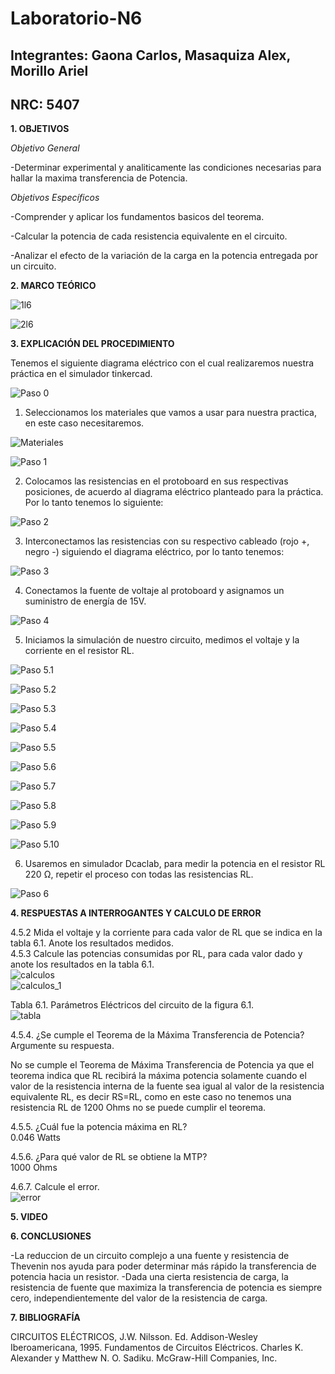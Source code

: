 # Laboratorio-N6
## Integrantes: Gaona Carlos, Masaquiza Alex, Morillo Ariel
## NRC: 5407

**1. OBJETIVOS**

_Objetivo General_

-Determinar experimental y analiticamente las condiciones necesarias para hallar la maxima transferencia de Potencia.

_Objetivos Específicos_

-Comprender y aplicar los fundamentos basicos del teorema.

-Calcular la potencia  de cada resistencia equivalente  en el circuito.

-Analizar  el  efecto  de  la  variación  de  la  carga  en  la  potencia  entregada  por  un circuito.

**2. MARCO TEÓRICO**

![1l6](https://github.com/AlexMP98/Laboratorio-N6/blob/main/Imagenes/1l6.PNG)

![2l6](https://github.com/AlexMP98/Laboratorio-N6/blob/main/Imagenes/2l6.PNG)

**3. EXPLICACIÓN DEL PROCEDIMIENTO**

Tenemos el siguiente diagrama eléctrico con el cual realizaremos nuestra práctica en el simulador tinkercad.

![Paso 0](https://github.com/AlexMP98/Laboratorio-N6/blob/main/Imagenes/Diagrama%20lab6.png)

1.  Seleccionamos los materiales que vamos a usar para nuestra practica, en este  caso necesitaremos.

![Materiales](https://github.com/AlexMP98/Laboratorio-N6/blob/main/Imagenes/Materialeslab6.png)

![Paso 1](https://github.com/AlexMP98/Laboratorio-N6/blob/main/Imagenes/Paso%201.png)

2.  Colocamos las resistencias en el protoboard en sus respectivas posiciones, de acuerdo al diagrama eléctrico planteado para la práctica. Por lo tanto tenemos lo siguiente:

![Paso 2](https://github.com/AlexMP98/Laboratorio-N6/blob/main/Imagenes/Paso%202.png)

3.  Interconectamos las resistencias con su respectivo cableado (rojo +, negro -) siguiendo el diagrama eléctrico, por lo tanto tenemos:

![Paso 3](https://github.com/AlexMP98/Laboratorio-N6/blob/main/Imagenes/Paso%203.png)

4.  Conectamos la fuente de voltaje al protoboard y asignamos un suministro de energía de 15V.  

![Paso 4](https://github.com/AlexMP98/Laboratorio-N6/blob/main/Imagenes/Paso%204.png)

5.  Iniciamos la simulación de nuestro circuito, medimos el voltaje y la corriente en el resistor RL.

![Paso 5.1](https://github.com/AlexMP98/Laboratorio-N6/blob/main/Imagenes/Paso%205.1.png)

![Paso 5.2](https://github.com/AlexMP98/Laboratorio-N6/blob/main/Imagenes/Paso%205.2.png)

![Paso 5.3](https://github.com/AlexMP98/Laboratorio-N6/blob/main/Imagenes/Paso%205.3.png)

![Paso 5.4](https://github.com/AlexMP98/Laboratorio-N6/blob/main/Imagenes/Paso%205.4.png)

![Paso 5.5](https://github.com/AlexMP98/Laboratorio-N6/blob/main/Imagenes/Paso%205.5.png)

![Paso 5.6](https://github.com/AlexMP98/Laboratorio-N6/blob/main/Imagenes/Paso%205.6.png)

![Paso 5.7](https://github.com/AlexMP98/Laboratorio-N6/blob/main/Imagenes/Paso%205.7.png)

![Paso 5.8](https://github.com/AlexMP98/Laboratorio-N6/blob/main/Imagenes/Paso%205.8.png)

![Paso 5.9](https://github.com/AlexMP98/Laboratorio-N6/blob/main/Imagenes/Paso%205.9.png)

![Paso 5.10](https://github.com/AlexMP98/Laboratorio-N6/blob/main/Imagenes/Paso%205.10.png)

6.  Usaremos en simulador Dcaclab, para medir la potencia en el resistor RL 220 Ω, repetir el proceso con todas las resistencias RL.

![Paso 6](https://github.com/AlexMP98/Laboratorio-N6/blob/main/Imagenes/Paso%206.png)

**4. RESPUESTAS A INTERROGANTES Y CALCULO DE ERROR**  

4.5.2 Mida el voltaje y la corriente para cada valor de RL que se indica en la tabla 6.1. Anote los resultados medidos.       
4.5.3 Calcule las potencias consumidas por RL, para cada valor dado y anote los resultados en la tabla 6.1.        
![calculos](https://github.com/AlexMP98/Laboratorio-N6/blob/main/Imagenes/calculoslab6.png)        
![calculos_1](https://github.com/AlexMP98/Laboratorio-N6/blob/main/Imagenes/calculoslab6_1.png)     

Tabla 6.1. Parámetros Eléctricos del circuito de la figura 6.1.       
![tabla](https://github.com/AlexMP98/Laboratorio-N6/blob/main/Imagenes/tabla.png)    

4.5.4. ¿Se cumple el Teorema de la Máxima Transferencia de Potencia? Argumente su respuesta. 

No se cumple el Teorema de Máxima Transferencia de Potencia ya que el teorema indica que RL recibirá la máxima potencia solamente cuando el valor de la resistencia interna de la fuente sea igual al valor de la resistencia equivalente RL, es decir RS=RL, como en este caso no tenemos una resistencia RL de 1200 Ohms no se puede cumplir el teorema.     

4.5.5. ¿Cuál fue la potencia máxima en RL?     
0.046 Watts      

4.5.6. ¿Para qué valor de RL se obtiene la MTP?     
1000 Ohms

4.6.7. Calcule el error.   
![error](https://github.com/AlexMP98/Laboratorio-N6/blob/main/Imagenes/error.png)    


**5. VIDEO**

**6. CONCLUSIONES**

-La reduccion de un circuito complejo a una fuente y resistencia de Thevenin nos ayuda para poder determinar más rápido la transferencia de potencia hacia un resistor.
-Dada una cierta resistencia de carga, la resistencia de fuente que maximiza la transferencia de potencia es siempre cero, independientemente del valor de la resistencia de carga.

**7. BIBLIOGRAFÍA**

CIRCUITOS ELÉCTRICOS, J.W. Nilsson. Ed. Addison-Wesley Iberoamericana, 1995.
Fundamentos de Circuitos Eléctricos. Charles K. Alexander y Matthew N. O. Sadiku. McGraw-Hill Companies, Inc.

